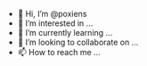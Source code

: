 - 👋 Hi, I’m @poxiens
- 👀 I’m interested in ...
- 🌱 I’m currently learning ...
- 💞️ I’m looking to collaborate on ...
- 📫 How to reach me ...

<!---
poxiens/poxiens is a ✨ special ✨ repository because its `README.md` (this file) appears on your GitHub profile.
You can click the Preview link to take a look at your changes.
-->
